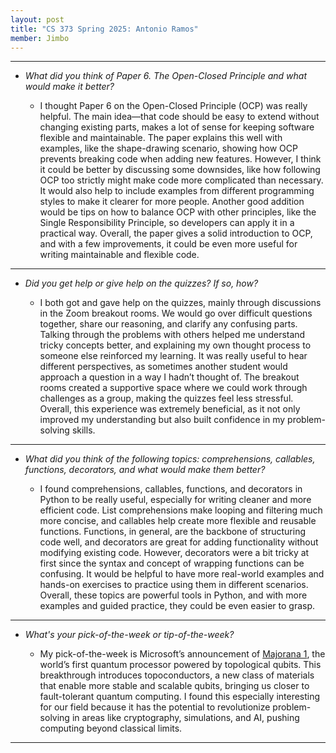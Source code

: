 ```yaml
---
layout: post
title: "CS 373 Spring 2025: Antonio Ramos"
member: Jimbo
---
```

---
* *What did you think of Paper 6. The Open-Closed Principle and what would make it better?*

    * I thought Paper 6 on the Open-Closed Principle (OCP) was really helpful. The main idea—that code should be easy to extend without changing existing parts, makes a lot of sense for keeping software flexible and maintainable. The paper explains this well with examples, like the shape-drawing scenario, showing how OCP prevents breaking code when adding new features. However, I think it could be better by discussing some downsides, like how following OCP too strictly might make code more complicated than necessary. It would also help to include examples from different programming styles to make it clearer for more people. Another good addition would be tips on how to balance OCP with other principles, like the Single Responsibility Principle, so developers can apply it in a practical way. Overall, the paper gives a solid introduction to OCP, and with a few improvements, it could be even more useful for writing maintainable and flexible code.

---
* *Did you get help or give help on the quizzes? If so, how?*

    * I both got and gave help on the quizzes, mainly through discussions in the Zoom breakout rooms. We would go over difficult questions together, share our reasoning, and clarify any confusing parts. Talking through the problems with others helped me understand tricky concepts better, and explaining my own thought process to someone else reinforced my learning. It was really useful to hear different perspectives, as sometimes another student would approach a question in a way I hadn’t thought of. The breakout rooms created a supportive space where we could work through challenges as a group, making the quizzes feel less stressful. Overall, this experience was extremely beneficial, as it not only improved my understanding but also built confidence in my problem-solving skills.

---
* *What did you think of the following topics: comprehensions, callables, functions, decorators, and what would make them better?*

    * I found comprehensions, callables, functions, and decorators in Python to be really useful, especially for writing cleaner and more efficient code. List comprehensions make looping and filtering much more concise, and callables help create more flexible and reusable functions. Functions, in general, are the backbone of structuring code well, and decorators are great for adding functionality without modifying existing code. However, decorators were a bit tricky at first since the syntax and concept of wrapping functions can be confusing. It would be helpful to have more real-world examples and hands-on exercises to practice using them in different scenarios. Overall, these topics are powerful tools in Python, and with more examples and guided practice, they could be even easier to grasp.

---
* *What's your pick-of-the-week or tip-of-the-week?*

    * My pick-of-the-week is Microsoft’s announcement of [Majorana 1](https://azure.microsoft.com/en-us/blog/quantum/2025/02/19/microsoft-unveils-majorana-1-the-worlds-first-quantum-processor-powered-by-topological-qubits/), the world’s first quantum processor powered by topological qubits. This breakthrough introduces topoconductors, a new class of materials that enable more stable and scalable qubits, bringing us closer to fault-tolerant quantum computing. I found this especially interesting for our field because it has the potential to revolutionize problem-solving in areas like cryptography, simulations, and AI, pushing computing beyond classical limits.

---